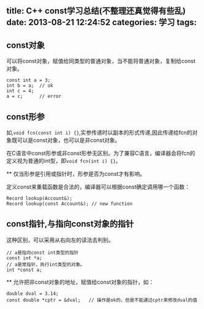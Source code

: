 title: C++ const学习总结(不整理还真觉得有些乱)
date: 2013-08-21 12:24:52
categories: 学习
tags:
---

## const对象

可以将const对象，赋值给同类型的普通对象，当不能将普通对象，复制给const对象。

```
const int a = 3;
int b = a;  // ok
int c = 4;
a = c;      // error
```

<!--more-->

## const形参

如,`void fcn(const int i) {}`,实参传递时以副本的形式传递,因此传递给fcn的对象既可以是const对象，也可以是非const对象。

在C语言中const形参或非const形参无区别。为了兼容C语言，编译器会将fcn的定义视为普通的int型，即`void fcn(int i) {}`。

** 仅当形参是引用或指针时，形参是否为const才有影响。

定义const来重载函数是合法的，编译器可以根据const确定调用哪一个函数：

```
Record lookup(Account&);
Record lookup(const Account&); // new function
```

## const指针,与指向const对象的指针

这种区别，可以采用从右向左的读法去判别。

```
// a是指向const int类型的指针
const int *a;
// a是常指针，执行int类型的对象。
int *const a;
```

** 允许把非const对象的地址，赋值给const对象的指针，如：

```
double dval = 3.14;
const double *cptr = &dval;   // 操作是ok的，但是不能通过cptr来修改dval的值
```